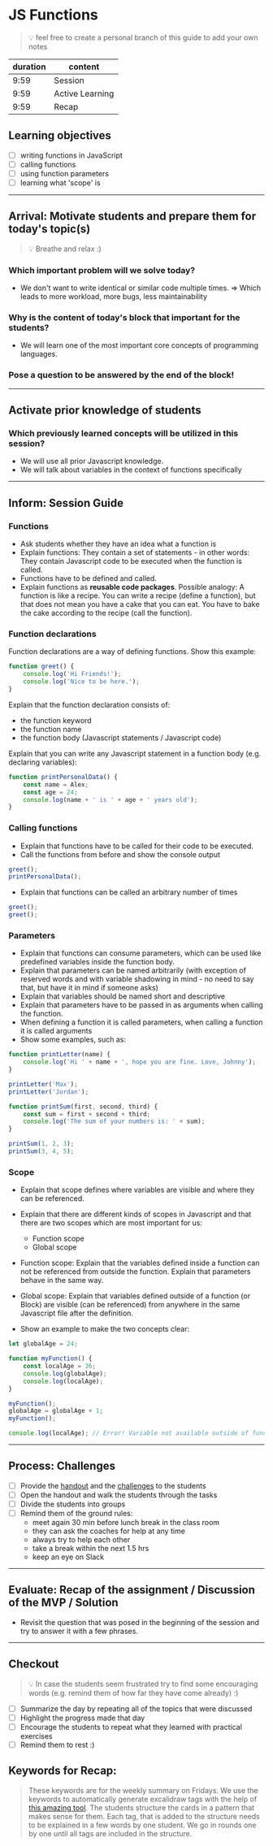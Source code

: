 # JS Functions

> 💡 feel free to create a personal branch of this guide to add your own notes

| duration | content         |
| -------- | --------------- |
| 9:59     | Session         |
| 9:59     | Active Learning |
| 9:59     | Recap           |

## Learning objectives

- [ ] writing functions in JavaScript
- [ ] calling functions
- [ ] using function parameters
- [ ] learning what 'scope' is

---

## Arrival: Motivate students and prepare them for today's topic(s)

> 💡 Breathe and relax :)

### Which important problem will we solve today?

- We don't want to write identical or similar code multiple times. => Which leads to more workload,
  more bugs, less maintainability

### Why is the content of today's block that important for the students?

- We will learn one of the most important core concepts of programming languages.

### Pose a question to be answered by the end of the block!

---

## Activate prior knowledge of students

### Which previously learned concepts will be utilized in this session?

- We will use all prior Javascript knowledge.
- We will talk about variables in the context of functions specifically

---

## Inform: Session Guide

### Functions

- Ask students whether they have an idea what a function is
- Explain functions: They contain a set of statements - in other words: They contain Javascript code
  to be executed when the function is called.
- Functions have to be defined and called.
- Explain functions as **reusable code packages**. Possible analogy: A function is like a recipe.
  You can write a recipe (define a function), but that does not mean you have a cake that you can
  eat. You have to bake the cake according to the recipe (call the function).

### Function declarations

Function declarations are a way of defining functions. Show this example:

```js
function greet() {
	console.log('Hi Friends!');
	console.log('Nice to be here.');
}
```

Explain that the function declaration consists of:

- the function keyword
- the function name
- the function body (Javascript statements / Javascript code)

Explain that you can write any Javascript statement in a function body (e.g. declaring variables):

```js
function printPersonalData() {
	const name = Alex;
	const age = 24;
	console.log(name + ' is ' + age + ' years old');
}
```

### Calling functions

- Explain that functions have to be called for their code to be executed.
- Call the functions from before and show the console output

```js
greet();
printPersonalData();
```

- Explain that functions can be called an arbitrary number of times

```js
greet();
greet();
```

### Parameters

- Explain that functions can consume parameters, which can be used like predefined variables inside
  the function body.
- Explain that parameters can be named arbitrarily (with exception of reserved words and with
  variable shadowing in mind - no need to say that, but have it in mind if someone asks)
- Explain that variables should be named short and descriptive
- Explain that parameters have to be passed in as arguments when calling the function.
- When defining a function it is called parameters, when calling a function it is called arguments
- Show some examples, such as:

```js
function printLetter(name) {
	console.log('Hi ' + name + ', hope you are fine. Love, Johnny');
}

printLetter('Max');
printLetter('Jordan');

function printSum(first, second, third) {
	const sum = first + second + third;
	console.log('The sum of your numbers is: ' + sum);
}

printSum(1, 2, 3);
printSum(3, 4, 5);
```

### Scope

- Explain that scope defines where variables are visible and where they can be referenced.
- Explain that there are different kinds of scopes in Javascript and that there are two scopes which
  are most important for us:

  - Function scope
  - Global scope

- Function scope: Explain that the variables defined inside a function can not be referenced from
  outside the function. Explain that parameters behave in the same way.
- Global scope: Explain that variables defined outside of a function (or Block) are visible (can be
  referenced) from anywhere in the same Javascript file after the definition.
- Show an example to make the two concepts clear:

```js
let globalAge = 24;

function myFunction() {
	const localAge = 36;
	console.log(globalAge);
	console.log(localAge);
}

myFunction();
globalAge = globalAge + 1;
myFunction();

console.log(localAge); // Error! Variable not available outside of function
```

---

## Process: Challenges

- [ ] Provide the [handout](js-functions.md) and the [challenges](challenges-js-functions.md) to the
      students
- [ ] Open the handout and walk the students through the tasks
- [ ] Divide the students into groups
- [ ] Remind them of the ground rules:
  - meet again 30 min before lunch break in the class room
  - they can ask the coaches for help at any time
  - always try to help each other
  - take a break within the next 1.5 hrs
  - keep an eye on Slack

---

## Evaluate: Recap of the assignment / Discussion of the MVP / Solution

- Revisit the question that was posed in the beginning of the session and try to answer it with a
  few phrases.

---

## Checkout

> 💡 In case the students seem frustrated try to find some encouraging words (e.g. remind them of
> how far they have come already) :)

- [ ] Summarize the day by repeating all of the topics that were discussed
- [ ] Highlight the progress made that day
- [ ] Encourage the students to repeat what they learned with practical exercises
- [ ] Remind them to rest :)

## Keywords for Recap:

> These keywords are for the weekly summary on Fridays. We use the keywords to automatically
> generate excalidraw tags with the help of
> [this amazing tool](https://github.com/F-Kirchhoff/tag-cloud-generator). The students structure
> the cards in a pattern that makes sense for them. Each tag, that is added to the structure needs
> to be explained in a few words by one student. We go in rounds one by one until all tags are
> included in the structure.
